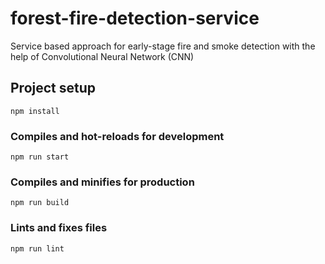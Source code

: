 # forest-fire-detection-service
Service based approach for early-stage fire and smoke detection with the help of Convolutional Neural Network (CNN)

## Project setup
```
npm install
```

### Compiles and hot-reloads for development
```
npm run start
```

### Compiles and minifies for production
```
npm run build
```

### Lints and fixes files
```
npm run lint
```

